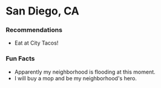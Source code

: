 # San Diego, CA

### Recommendations
- Eat at City Tacos!

### Fun Facts
- Apparently my neighborhood is flooding at this moment.
- I will buy a mop and be my neighborhood's hero.
